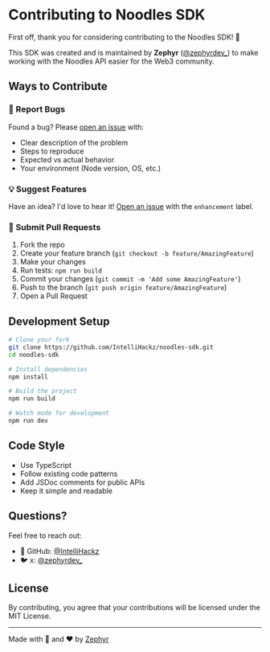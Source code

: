 # Contributing to Noodles SDK

First off, thank you for considering contributing to the Noodles SDK! 🎉

This SDK was created and is maintained by **Zephyr** ([@zephyrdev_](https://x.com/zephyrdev_)) to make working with the Noodles API easier for the Web3 community.

## Ways to Contribute

### 🐛 Report Bugs

Found a bug? Please [open an issue](https://github.com/IntelliHackz/noodles-sdk/issues) with:

- Clear description of the problem
- Steps to reproduce
- Expected vs actual behavior
- Your environment (Node version, OS, etc.)

### 💡 Suggest Features

Have an idea? I'd love to hear it! [Open an issue](https://github.com/IntelliHackz/noodles-sdk/issues) with the `enhancement` label.

### 🔧 Submit Pull Requests

1. Fork the repo
2. Create your feature branch (`git checkout -b feature/AmazingFeature`)
3. Make your changes
4. Run tests: `npm run build`
5. Commit your changes (`git commit -m 'Add some AmazingFeature'`)
6. Push to the branch (`git push origin feature/AmazingFeature`)
7. Open a Pull Request

## Development Setup

```bash
# Clone your fork
git clone https://github.com/IntelliHackz/noodles-sdk.git
cd noodles-sdk

# Install dependencies
npm install

# Build the project
npm run build

# Watch mode for development
npm run dev
```

## Code Style

- Use TypeScript
- Follow existing code patterns
- Add JSDoc comments for public APIs
- Keep it simple and readable

## Questions?

Feel free to reach out:

- 🐙 GitHub: [@IntelliHackz](https://github.com/IntelliHackz)
- 🐦 x: [@zephyrdev_](https://x.com/zephyrdev_)

## License

By contributing, you agree that your contributions will be licensed under the MIT License.

---

Made with 🍜 and ❤️ by [Zephyr](https://github.com/IntelliHackz)
